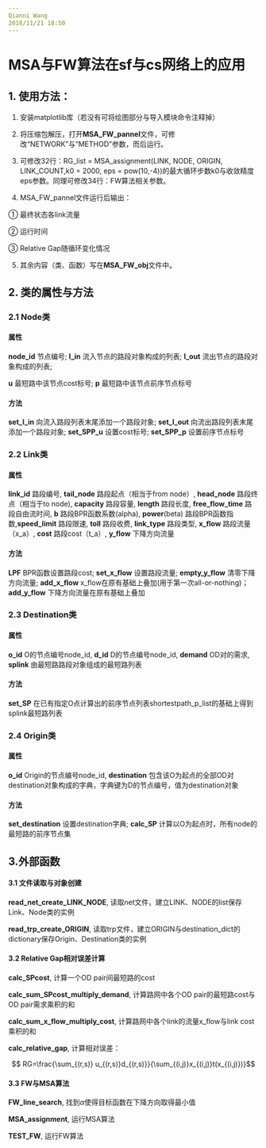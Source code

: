 ```yaml
---
Qianni Wang
2018/11/21 18:50
---
```


# MSA与FW算法在sf与cs网络上的应用

## 1. 使用方法：

1. 安装matplotlib库（若没有可将绘图部分与导入模块命令注释掉）
2. 将压缩包解压，打开**MSA_FW_pannel**文件，可修改“NETWORK”与“METHOD”参数，而后运行。
3. 可修改32行：RG_list = MSA_assignment(LINK, NODE, ORIGIN, LINK_COUNT,k0 = 2000, eps = pow(10,-4))的最大循环步数k0与收敛精度eps参数。同理可修改34行：FW算法相关参数。

4. MSA_FW_pannel文件运行后输出：

① 最终状态各link流量

② 运行时间

③ Relative Gap随循环变化情况

5. 其余内容（类、函数）写在**MSA_FW_obj**文件中。

## 2. 类的属性与方法

   ### 2.1 Node类

#### 属性

**node_id** 节点编号; **l_in** 流入节点的路段对象构成的列表; **l_out** 流出节点的路段对象构成的列表; 

**u** 最短路中该节点cost标号; **p** 最短路中该节点前序节点标号

#### 方法

**set_l_in** 向流入路段列表末尾添加一个路段对象; **set_l_out** 向流出路段列表末尾添加一个路段对象; **set_SPP_u** 设置cost标号; **set_SPP_p** 设置前序节点标号

### 2.2 Link类

#### 属性

**link_id** 路段编号, **tail_node** 路段起点（相当于from node）, **head_node** 路段终点（相当于to node), **capacity** 路段容量, **length** 路段长度, **free_flow_time** 路段自由流时间, **b** 路段BPR函数系数(alpha), **power**(beta) 路段BPR函数指数,**speed_limit** 路段限速, **toll** 路段收费, **link_type** 路段类型, **x_flow** 路段流量（x_a）, **cost** 路段cost（t_a）, **y_flow** 下降方向流量

#### 方法

**LPF** BPR函数设置路段cost; **set_x_flow** 设置路段流量; **empty_y_flow** 清零下降方向流量; **add_x_flow** x_flow在原有基础上叠加(用于第一次all-or-nothing)；**add_y_flow** 下降方向流量在原有基础上叠加

### 2.3 Destination类

#### 属性

**o_id** O的节点编号node_id, **d_id** D的节点编号node_id, **demand** OD对的需求, **splink** 由最短路路段对象组成的最短路列表

#### 方法

**set_SP** 在已有指定O点计算出的前序节点列表shortestpath_p_list的基础上得到splink最短路列表

### 2.4 Origin类

#### 属性

**o_id** Origin的节点编号node_id, **destination** 包含该O为起点的全部OD对destination对象构成的字典，字典键为D的节点编号，值为destination对象

#### 方法

**set_destination** 设置destination字典; **calc_SP** 计算以O为起点时，所有node的最短路的前序节点集

## 3.外部函数

#### 3.1 文件读取与对象创建

**read_net_create_LINK_NODE**, 读取net文件，建立LINK、NODE的list保存Link、Node类的实例

**read_trp_create_ORIGIN**, 读取trp文件，建立ORIGIN与destination_dict的dictionary保存Origin、Destination类的实例

#### 3.2 Relative Gap相对误差计算

**calc_SPcost**, 计算一个OD pair间最短路的cost

**calc_sum_SPcost_multiply_demand**, 计算路网中各个OD pair的最短路cost与OD pair需求乘积的和

**calc_sum_x_flow_multiply_cost**, 计算路网中各个link的流量x_flow与link cost乘积的和

**calc_relative_gap**, 计算相对误差：

$$ RG=\frac{\sum_{(r,s)} u_{(r,s)}d_{(r,s)}}{\sum_{(i,j)}x_{(i,j)}t(x_{(i,j)})}$$

#### 3.3 FW与MSA算法

**FW_line_search**, 找到$\alpha$使得目标函数在下降方向取得最小值

**MSA_assignment**, 运行MSA算法

**TEST_FW**, 运行FW算法